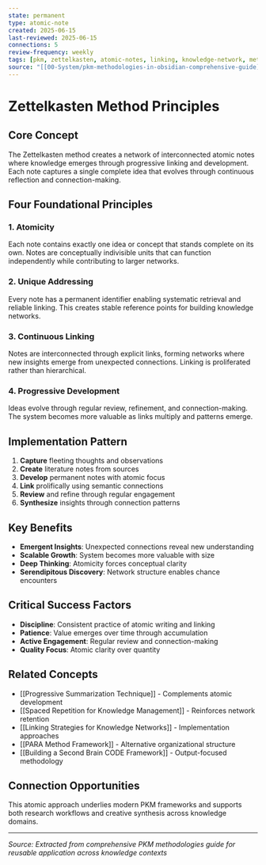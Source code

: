 ```yaml
---
state: permanent
type: atomic-note
created: 2025-06-15
last-reviewed: 2025-06-15
connections: 5
review-frequency: weekly
tags: [pkm, zettelkasten, atomic-notes, linking, knowledge-network, methodology]
source: "[[00-System/pkm-methodologies-in-obsidian-comprehensive-guide]]"
---
```

# Zettelkasten Method Principles

## Core Concept

The Zettelkasten method creates a network of interconnected atomic notes where knowledge emerges through progressive linking and development. Each note captures a single complete idea that evolves through continuous reflection and connection-making.

## Four Foundational Principles

### 1. Atomicity
Each note contains exactly one idea or concept that stands complete on its own. Notes are conceptually indivisible units that can function independently while contributing to larger networks.

### 2. Unique Addressing  
Every note has a permanent identifier enabling systematic retrieval and reliable linking. This creates stable reference points for building knowledge networks.

### 3. Continuous Linking
Notes are interconnected through explicit links, forming networks where new insights emerge from unexpected connections. Linking is proliferated rather than hierarchical.

### 4. Progressive Development
Ideas evolve through regular review, refinement, and connection-making. The system becomes more valuable as links multiply and patterns emerge.

## Implementation Pattern

1. **Capture** fleeting thoughts and observations
2. **Create** literature notes from sources  
3. **Develop** permanent notes with atomic focus
4. **Link** prolifically using semantic connections
5. **Review** and refine through regular engagement
6. **Synthesize** insights through connection patterns

## Key Benefits

- **Emergent Insights**: Unexpected connections reveal new understanding
- **Scalable Growth**: System becomes more valuable with size
- **Deep Thinking**: Atomicity forces conceptual clarity
- **Serendipitous Discovery**: Network structure enables chance encounters

## Critical Success Factors

- **Discipline**: Consistent practice of atomic writing and linking
- **Patience**: Value emerges over time through accumulation
- **Active Engagement**: Regular review and connection-making
- **Quality Focus**: Atomic clarity over quantity

## Related Concepts

- [[Progressive Summarization Technique]] - Complements atomic development
- [[Spaced Repetition for Knowledge Management]] - Reinforces network retention
- [[Linking Strategies for Knowledge Networks]] - Implementation approaches
- [[PARA Method Framework]] - Alternative organizational structure
- [[Building a Second Brain CODE Framework]] - Output-focused methodology

## Connection Opportunities

This atomic approach underlies modern PKM frameworks and supports both research workflows and creative synthesis across knowledge domains.

---

*Source: Extracted from comprehensive PKM methodologies guide for reusable application across knowledge contexts*